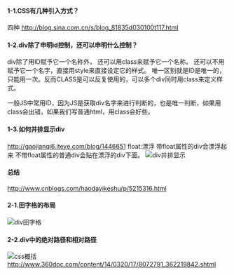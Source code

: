 #### 1-1.CSS有几种引入方式？
四种
http://blog.sina.com.cn/s/blog_81835d030100t117.html

#### 1-2.div除了申明id控制，还可以申明什么控制？
div除了用ID赋予它一个名称外，
还可以用class来赋予它一个名称。 
还可以不用赋予它一个名字，直接用style来直接设定它的样式。
唯一区别就是ID是唯一的，只能用一次。反而CLASS是可以反复使用的，可以多个div同时用class来定义样式。

一般JS中常用ID，因为JS是获取div名字来进行判断的，也是唯一判断，如果用class会出错，如果我们写普通html，用class会好些。

#### 1-3.如何并排显示div
http://gaojianqi6.iteye.com/blog/1446651
float:漂浮
带float属性的div会漂浮起来
不带float属性的普通div会贴在漂浮的div下面。
![div并排显示](http://www.hiqiuyi.cn/Imgs/div_float.png)

#### 总结
http://www.cnblogs.com/haodayikeshu/p/5215316.html

#### 2-1.田字格的布局
![div田字格](http://www.hiqiuyi.cn/Imgs/div_tian.png)

#### 2-2.div中的绝对路径和相对路径
![css概括](http://www.hiqiuyi.cn/Imgs/css_sketch.jpg)
http://www.360doc.com/content/14/0320/17/8072791_362219842.shtml

